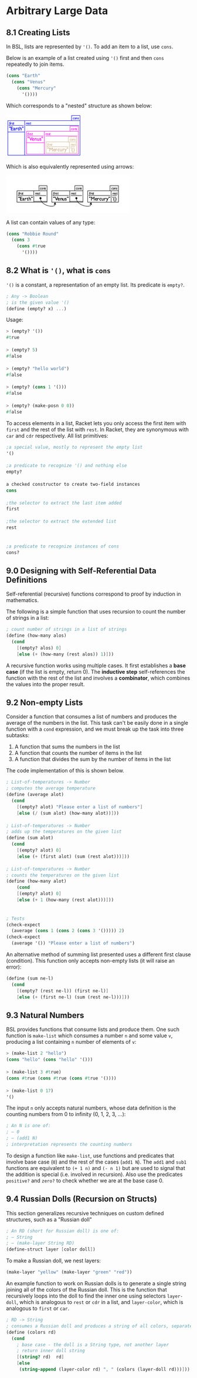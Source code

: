 # Arbitrary Large Data

## 8.1 Creating Lists
In BSL, lists are represented by `'()`. To add an item to a list, use `cons`. 

Below is an example of a list created using `'()` first and then `cons` repeatedly to join items. 
``` scheme
(cons "Earth"
  (cons "Venus"
    (cons "Mercury"
      '())))
```
Which corresponds to a "nested" structure as shown below:

<img src="images/list.png">

Which is also equivalently represented using arrows:

<img src="images/list_arrow.png">

A list can contain values of any type:

``` scheme
(cons "Robbie Round"
  (cons 3
    (cons #true
      '())))
```

## 8.2 What is `'()`, what is `cons`
`'()` is a constant, a representation of an empty list. Its predicate is `empty?`. 
``` scheme
; Any -> Boolean
; is the given value '()
(define (empty? x) ...)
```
Usage:
``` scheme
> (empty? '())
#true

> (empty? 5)
#false

> (empty? "hello world")
#false

> (empty? (cons 1 '()))
#false

> (empty? (make-posn 0 0))
#false
```

To access elements in a list, Racket lets you only access the first item with `first`  and the rest of the list with `rest`. In Racket, they are synonymous with `car` and `cdr` respectively. All list primitives:
``` scheme
;a special value, mostly to represent the empty list
'()

;a predicate to recognize '() and nothing else
empty?

a checked constructor to create two-field instances
cons

;the selector to extract the last item added
first

;the selector to extract the extended list
rest


;a predicate to recognize instances of cons
cons?
```

## 9.0 Designing with Self-Referential Data Definitions
Self-referential (recursive) functions correspond to proof by induction in mathematics.

The following is a simple function that uses recursion to count the number of strings in a list:
``` scheme
; count number of strings in a list of strings
(define (how-many alos)
  (cond
    [(empty? alos) 0]
    [else (+ (how-many (rest alos)) 1)]))
```
A recursive function works using multiple cases. It first establishes a **base case** (if the list is empty, return 0). The **inductive step** self-references the function with the rest of the list and involves a **combinator**, which combines the values into the proper result. 

## 9.2 Non-empty Lists
Consider a function that consumes a list of numbers and produces the average of the numbers in the list. This task can't be easily done in a single function with a `cond` expression, and we must break up the task into three subtasks: 

1. A function that sums the numbers in the list
2. A function that counts the number of items in the list
3. A function that divides the sum by the number of items in the list

The code implementation of this is shown below.
``` scheme
; List-of-temperatures -> Number
; computes the average temperature 
(define (average alot)
  (cond
    [(empty? alot) "Please enter a list of numbers"]
    [else (/ (sum alot) (how-many alot))]))
 
; List-of-temperatures -> Number 
; adds up the temperatures on the given list 
(define (sum alot)
  (cond
    [(empty? alot) 0]
    [else (+ (first alot) (sum (rest alot)))]))
 
; List-of-temperatures -> Number 
; counts the temperatures on the given list 
(define (how-many alot)
    (cond
    [(empty? alot) 0]
    [else (+ 1 (how-many (rest alot)))]))


; Tests
(check-expect
  (average (cons 1 (cons 2 (cons 3 '())))) 2)
(check-expect
  (average '()) "Please enter a list of numbers")
  ```

An alternative method of summing list presented uses a different first clause (condition). This function only accepts non-empty lists (it will raise an error):
``` scheme
(define (sum ne-l)
  (cond
    [(empty? (rest ne-l)) (first ne-l)]
    [else (+ (first ne-l) (sum (rest ne-l)))]))
```

## 9.3 Natural Numbers
BSL provides functions that consume lists and produce them. One such function is `make-list` which consumes a number `n` and some value `v`, producing a list containing `n` number of elements of `v`:
```scheme
> (make-list 2 "hello")
(cons "hello" (cons "hello" '()))

> (make-list 3 #true)
(cons #true (cons #true (cons #true '())))

> (make-list 0 17)
'()
```
The input `n` only accepts natural numbers, whose data definition is the counting numbers from 0 to infinity (0, 1, 2, 3, ...):
``` scheme
; An N is one of: 
; – 0
; – (add1 N)
; interpretation represents the counting numbers
```
To design a function like `make-list`, use functions and predicates that involve base case (`0`) and the rest of the cases (`add1 N`). The `add1` and `sub1` functions are equivalent to `(+ 1 n)` and `(- n 1)` but are used to signal that the addition is special (i.e. involved in recursion). Also use the predicates `positive?` and `zero?` to check whether we are at the base case 0. 

## 9.4 Russian Dolls (Recursion on Structs)

This section generalizes recursive techniques on custom defined structures, such as a "Russian doll"

``` scheme
; An RD (short for Russian doll) is one of: 
; – String 
; – (make-layer String RD)
(define-struct layer [color doll])
```
To make a Russian doll, we nest layers:
``` scheme
(make-layer "yellow" (make-layer "green" "red"))
```

An example function to work on Russian dolls is to generate a single string joining all of the colors of the Russian doll. This is the function that recursively loops into the doll to find the inner one using selectors `layer-doll`, which is analogous to `rest` or `cdr` in a list, and `layer-color`, which is analogous to `first` or `car`.
``` scheme
; RD -> String
; consumes a Russian doll and produces a string of all colors, separated by a comma and a space
(define (colors rd)
  (cond
    ; base case - the doll is a String type, not another layer
    ; return inner doll string
    [(string? rd)  rd]
    [else
     (string-append (layer-color rd) ", " (colors (layer-doll rd)))]))
```